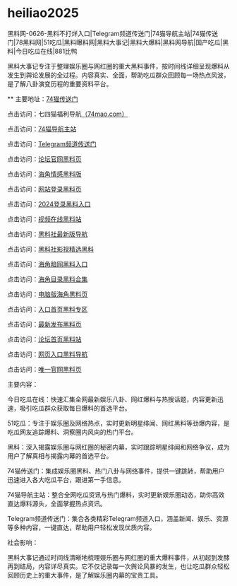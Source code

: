 # heiliao2025
黑料网-0626-黑料不打烊入口|Telegram频道传送门|74猫导航主站|74猫传送门|78黑料网|51吃瓜|黑料曝料网|黑料大事记|黑料大爆料|黑料网导航|国产吃瓜|黑料|今日吃瓜在线|881比鸭

黑料大事记专注于整理娱乐圈与网红圈的重大黑料事件，按时间线详细呈现爆料从发生到舆论发展的全过程。内容真实、全面，帮助吃瓜群众回顾每一场热点风波，是了解八卦演变历程的重要资料平台。

** 主要地址：<a href="https://74mao.com/">74猫传送门</a>

点击访问：七四猫福利导航<a href="https://74mao.com/">（74mao.com）</a>

点击访问：<a href="https://74mao.com/">74猫导航主站</a>

点击访问：<a href="https://74mao.com/">Telegram频道传送门</a>

点击访问：<a href="https://hj-939.pages.dev/">论坛官网黑料页</a>  

点击访问：<a href="https://hj-940.pages.dev/">海角情感黑料版</a>  

点击访问：<a href="https://hj-941.pages.dev/">网站登录黑料页</a>  

点击访问：<a href="https://hj-942.pages.dev/">2024登录黑料入口</a>  

点击访问：<a href="https://hj-943.pages.dev/">视频在线黑料站</a>  

点击访问：<a href="https://hls-01.pages.dev/">黑料社最新版导航</a>  

点击访问：<a href="https://hls-15.pages.dev/">黑料社影视精选黑料</a>  

点击访问：<a href="https://hj-947.pages.dev/">海角暗网黑料入口</a>  

点击访问：<a href="https://hj-948.pages.dev/">海角目录黑料合集</a>  

点击访问：<a href="https://hj-949.pages.dev/">电脑版海角黑料页</a>  

点击访问：<a href="https://hj-950.pages.dev/">入口首页黑料专区</a>  

点击访问：<a href="https://hj-951.pages.dev/">最新发布黑料页</a>  

点击访问：<a href="https://hj-952.pages.dev/">论坛首页黑料站</a>  

点击访问：<a href="https://hj-953.pages.dev/">网页入口黑料导航</a>  

点击访问：<a href="https://hj-954.pages.dev/">唯一官网黑料页</a>  

主要内容：

今日吃瓜在线：快速汇集全网最新娱乐八卦、网红爆料与热搜话题，内容更新迅速，吸引吃瓜群众获取每日爆料的首选平台。

51吃瓜：专注于娱乐圈及网络热点，实时更新明星绯闻、网红黑料等劲爆内容，是吃瓜网友追踪爆料、洞察圈内风向的热门平台。

黑料：深入揭露娱乐圈与网红圈的秘密内幕，实时跟踪明星绯闻和网络争议，成为用户了解真相与揭露内幕的首选平台。

74猫传送门：集成娱乐圈黑料、热门八卦与网络事件，提供一键跳转，帮助用户迅速进入各大吃瓜平台，跟进第一手信息。

74猫导航主站：整合全网吃瓜资讯与热门爆料，实时更新娱乐圈动态，助你高效直达爆料源头，全面掌握热点资讯。

Telegram频道传送门：集合各类精彩Telegram频道入口，涵盖新闻、娱乐、资源等多种内容，一键直达，帮助用户轻松发现优质内容。

社会影响：

黑料大事记通过时间线清晰地梳理娱乐圈与网红圈的重大爆料事件，从初起到发酵再到结局，内容详尽真实。它不仅记录每一次舆论风暴的发生，也让吃瓜群众轻松回顾历史上的重大事件，是了解娱乐圈内幕的宝贵工具。

<span style="display:none;">[Canonical link](）</span>
